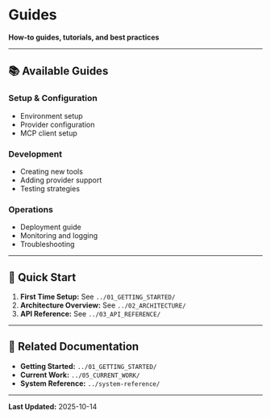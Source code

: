 # Guides
**How-to guides, tutorials, and best practices**

---

## 📚 Available Guides

### Setup & Configuration
- Environment setup
- Provider configuration
- MCP client setup

### Development
- Creating new tools
- Adding provider support
- Testing strategies

### Operations
- Deployment guide
- Monitoring and logging
- Troubleshooting

---

## 🎯 Quick Start

1. **First Time Setup:** See `../01_GETTING_STARTED/`
2. **Architecture Overview:** See `../02_ARCHITECTURE/`
3. **API Reference:** See `../03_API_REFERENCE/`

---

## 🔗 Related Documentation

- **Getting Started:** `../01_GETTING_STARTED/`
- **Current Work:** `../05_CURRENT_WORK/`
- **System Reference:** `../system-reference/`

---

**Last Updated:** 2025-10-14

